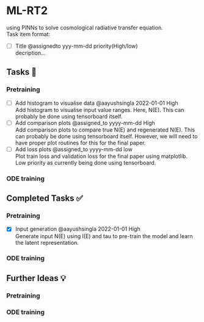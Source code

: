 # ML-RT2
using PINNs to solve cosmological radiative transfer equation.  
Task item format: 
 - [ ] Title @assignedto yyy-mm-dd priority(High/low) </br>
 decription...

## Tasks 📝
### Pretraining
- [ ] Add histogram to visualise data  @aayushsingla 2022-01-01 High </br>
Add histogram to visualise input value ranges. Here, N(E). This can probably be done using tensorboard itself.
- [ ] Add comparison plots @assigned_to yyyy-mm-dd High </br>
Add comparison plots to compare true N(E) and regenerated N(E). This can probably be done using tensorboard itself. However, we will need to have proper plot routines for this for the final paper.
- [ ] Add loss plots @assigned_to yyyy-mm-dd low </br>
Plot train loss and validation loss for the final paper using matplotlib. Low priority as currently being done using tensorboard.

### ODE training

## Completed Tasks ✅ 
### Pretraining
- [x] Input generation @aayushsingla 2022-01-01 High </br>
Generate input N(E) using I(E) and tau to pre-train the model and learn the latent representation.

### ODE training

## Further Ideas 💡
### Pretraining
### ODE training
